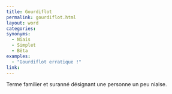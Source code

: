 ```yaml
---
title: Gourdiflot
permalink: gourdiflot.html
layout: word
categories:
synonyms:
  - Niais
  - Simplet
  - Bêta
examples:
  - "Gourdiflot erratique !"
link: 
---
```


Terme familier et suranné désignant une personne un peu niaise.


